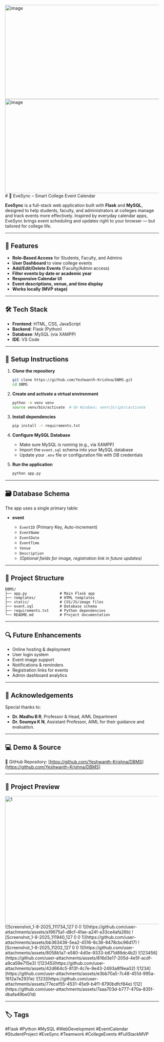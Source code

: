<img width="1113" height="308" alt="image" src="https://github.com/user-attachments/assets/de10a243-542d-4082-b1b5-465aab0cffde" /><img width="1113" height="308" alt="image" src="https://github.com/user-attachments/assets/e0604ca5-2422-4337-b915-51d2c2db2a88" /># 📅 EveSync – Smart College Event Calendar

**EveSync** is a full-stack web application built with **Flask** and **MySQL**, designed to help students, faculty, and administrators at colleges manage and track events more effectively. Inspired by everyday calendar apps, EveSync brings event scheduling and updates right to your browser — but tailored for college life.

---

## 🚀 Features

* **Role-Based Access** for Students, Faculty, and Admins
* **User Dashboard** to view college events
* **Add/Edit/Delete Events** (Faculty/Admin access)
* **Filter events by date or academic year**
* **Responsive Calendar UI**
* **Event descriptions, venue, and time display**
* **Works locally (MVP stage)**

---

## 🛠️ Tech Stack

* **Frontend**: HTML, CSS, JavaScript
* **Backend**: Flask (Python)
* **Database**: MySQL (via XAMPP)
* **IDE**: VS Code

---

## 🧰 Setup Instructions

1. **Clone the repository**

   ```bash
   git clone https://github.com/Yeshwanth-Krishna/DBMS.git
   cd DBMS
   ```

2. **Create and activate a virtual environment**

   ```bash
   python -m venv venv
   source venv/bin/activate  # On Windows: venv\Scripts\activate
   ```

3. **Install dependencies**

   ```bash
   pip install -r requirements.txt
   ```

4. **Configure MySQL Database**

   * Make sure MySQL is running (e.g., via XAMPP)
   * Import the `event.sql` schema into your MySQL database
   * Update your `.env` file or configuration file with DB credentials

5. **Run the application**

   ```bash
   python app.py
   ```

---

## 🗃️ Database Schema

The app uses a single primary table:

* **event**

  * `EventID` (Primary Key, Auto-increment)
  * `EventName`
  * `EventDate`
  * `EventTime`
  * `Venue`
  * `Description`
  * *(Optional fields for image, registration link in future updates)*

---

## 📂 Project Structure

```
DBMS/
├── app.py               # Main Flask app
├── templates/           # HTML templates
├── static/              # CSS/JS/image files
├── event.sql            # Database schema
├── requirements.txt     # Python dependencies
└── README.md            # Project documentation
```

---

## 🔍 Future Enhancements

* Online hosting & deployment
* User login system
* Event image support
* Notifications & reminders
* Registration links for events
* Admin dashboard analytics

---

## 🙏 Acknowledgements

Special thanks to:

* **Dr. Madhu B R**, Professor & Head, AIML Department
* **Dr. Soumya K N**, Assistant Professor, AIML
  for their guidance and evaluation.

---

## 💻 Demo & Source

📎 GitHub Repository:
[https://github.com/Yeshwanth-Krishna/DBMS](https://github.com/Yeshwanth-Krishna/DBMS)

---

## 📸 Project Preview
<img width="1515" height="419" alt="1" src="https://github.com/user-attachments/assets/bc898ce1-562d-4c22-b899-ca3baa7e07bb" />
![Screenshot_1-8-2025_111734_127 0 0 1](https://github.com/user-attachments/assets/a19675a1-d8cf-4fae-a24f-a33ce4afa26b)
![Screenshot_1-8-2025_111940_127 0 0 1](https://github.com/user-attachments/assets/bb363436-5ea2-4516-8c36-8478cbc96d17)
![Screenshot_1-8-2025_11202_127 0 0 1](https://github.com/user-attachments/assets/8058b1a7-e580-4d0e-9333-b671d89dc4b2)
![123456](https://github.com/user-attachments/assets/816d3e17-205d-4e5f-acdf-a9ca59e715e3)
![12345](https://github.com/user-attachments/assets/42d664c5-813f-4c7e-9e43-2493a8f9ea02)
![1234](https://github.com/user-attachments/assets/e3bb70a5-7c48-451d-995a-1912a7e2931e)
![123](https://github.com/user-attachments/assets/77ecef55-4531-45e9-b4f1-8790bdfcf84e)
![12](https://github.com/user-attachments/assets/7aaa703d-b777-470a-835f-dbafa49be01d)


---

## 🏷️ Tags

\#Flask #Python #MySQL #WebDevelopment
\#EventCalendar #StudentProject #EveSync
\#Teamwork #CollegeEvents #FullStackMVP

